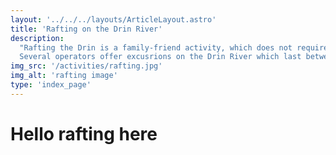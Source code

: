 ```yaml
---
layout: '../../../layouts/ArticleLayout.astro'
title: 'Rafting on the Drin River'
description:
  "Rafting the Drin is a family-friend activity, which does not require special courses. 
  Several operators offer excusrions on the Drin River which last between 2 to 4 hours."
img_src: '/activities/rafting.jpg'
img_alt: 'rafting image'
type: 'index_page'
---
```


# Hello rafting here
